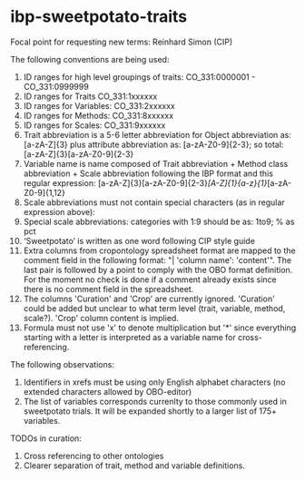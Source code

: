 # ibp-sweetpotato-traits

Focal point for requesting new terms: Reinhard Simon (CIP)

The following conventions are being used:

1. ID ranges for high level groupings of traits: CO_331:0000001 - CO_331:0999999
2. ID ranges for Traits     CO_331:1xxxxxx
3. ID ranges for Variables: CO_331:2xxxxxx
4. ID ranges for Methods:   CO_331:8xxxxxx
5. ID ranges for Scales:    CO_331:9xxxxxx
6. Trait abbreviation is a 5-6 letter abbreviation for Object abbreviation as: [a-zA-Z]{3} plus attribute abbreviation as: [a-zA-Z0-9]{2-3}; so total: [a-zA-Z]{3}[a-zA-Z0-9]{2-3}
7. Variable name is name composed of Trait abbreviation + Method class abbreviation + Scale abbreviation following the IBP format and this regular expression: [a-zA-Z]{3}[a-zA-Z0-9]{2-3}_[A-Z]{1}{a-z}{1}_[a-zA-Z0-9]{1,12}
8. Scale abbreviations must not contain special characters (as in regular expression above):
9. Special scale abbreviations: categories with 1:9 should be as: 1to9; % as pct
10. ‘Sweetpotato’ is written as one word following CIP style guide
11. Extra columns from cropontology spreadsheet format are mapped to the comment field in the following format: "| 'column name': 'content'". The last pair is followed by a point to comply with the OBO format definition. For the moment no check is done if a comment already exists since there is no comment field in the spreadsheet.
12. The columns 'Curation' and 'Crop' are currently ignored. 'Curation' could be added but unclear to what term level (trait, variable, method, scale?). 'Crop' column content is implied.
13. Formula must not use 'x' to denote multiplication but '*' since everything starting with a letter is interpreted as a variable name for cross-referencing.


The following observations:

1. Identifiers in xrefs must be using only English alphabet characters (no extended characters allowed by OBO-editor)
2. The list of variables corresponds currenlty to those commonly used in sweetpotato trials. It will be expanded shortly to a larger list of 175+ variables.

TODOs in curation:

1. Cross referencing to other ontologies
2. Clearer separation of trait, method and variable definitions.


